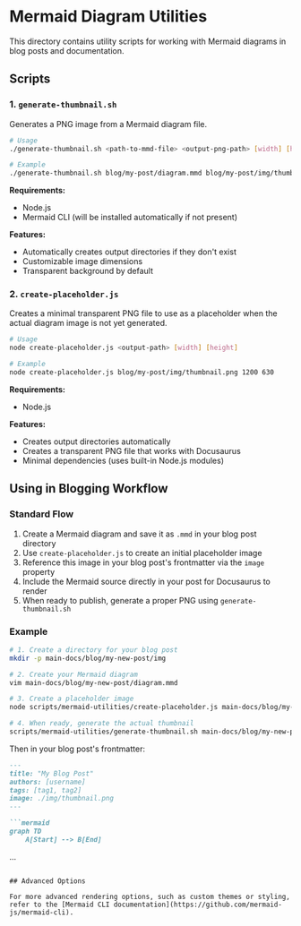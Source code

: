 # Mermaid Diagram Utilities

This directory contains utility scripts for working with Mermaid diagrams in blog posts and documentation.

## Scripts

### 1. `generate-thumbnail.sh`

Generates a PNG image from a Mermaid diagram file.

```bash
# Usage
./generate-thumbnail.sh <path-to-mmd-file> <output-png-path> [width] [height]

# Example
./generate-thumbnail.sh blog/my-post/diagram.mmd blog/my-post/img/thumbnail.png 1200 630
```

**Requirements:**
- Node.js
- Mermaid CLI (will be installed automatically if not present)

**Features:**
- Automatically creates output directories if they don't exist
- Customizable image dimensions
- Transparent background by default

### 2. `create-placeholder.js`

Creates a minimal transparent PNG file to use as a placeholder when the actual diagram image is not yet generated.

```bash
# Usage
node create-placeholder.js <output-path> [width] [height]

# Example
node create-placeholder.js blog/my-post/img/thumbnail.png 1200 630
```

**Requirements:**
- Node.js

**Features:**
- Creates output directories automatically
- Creates a transparent PNG file that works with Docusaurus
- Minimal dependencies (uses built-in Node.js modules)

## Using in Blogging Workflow

### Standard Flow
1. Create a Mermaid diagram and save it as `.mmd` in your blog post directory
2. Use `create-placeholder.js` to create an initial placeholder image
3. Reference this image in your blog post's frontmatter via the `image` property
4. Include the Mermaid source directly in your post for Docusaurus to render
5. When ready to publish, generate a proper PNG using `generate-thumbnail.sh`

### Example

```bash
# 1. Create a directory for your blog post
mkdir -p main-docs/blog/my-new-post/img

# 2. Create your Mermaid diagram
vim main-docs/blog/my-new-post/diagram.mmd

# 3. Create a placeholder image
node scripts/mermaid-utilities/create-placeholder.js main-docs/blog/my-new-post/img/thumbnail.png

# 4. When ready, generate the actual thumbnail
scripts/mermaid-utilities/generate-thumbnail.sh main-docs/blog/my-new-post/diagram.mmd main-docs/blog/my-new-post/img/thumbnail.png
```

Then in your blog post's frontmatter:

```markdown
---
title: "My Blog Post"
authors: [username]
tags: [tag1, tag2]
image: ./img/thumbnail.png
---

```mermaid
graph TD
    A[Start] --> B[End]
```

...
```

## Advanced Options

For more advanced rendering options, such as custom themes or styling, refer to the [Mermaid CLI documentation](https://github.com/mermaid-js/mermaid-cli).
